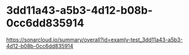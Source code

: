 # 3dd11a43-a5b3-4d12-b08b-0cc6dd835914
https://sonarcloud.io/summary/overall?id=examly-test_3dd11a43-a5b3-4d12-b08b-0cc6dd835914

